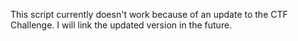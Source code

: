 This script currently doesn't work because of an update to the CTF Challenge. I will link the updated version in the future.
